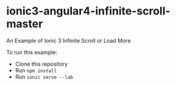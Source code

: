 # ionic3-angular4-infinite-scroll-master
An Example of Ionic 3 Infinite Scroll or Load More
 
To run this example:

* Clone this repository
* Run `npm install`
* Run `ionic serve --lab`
